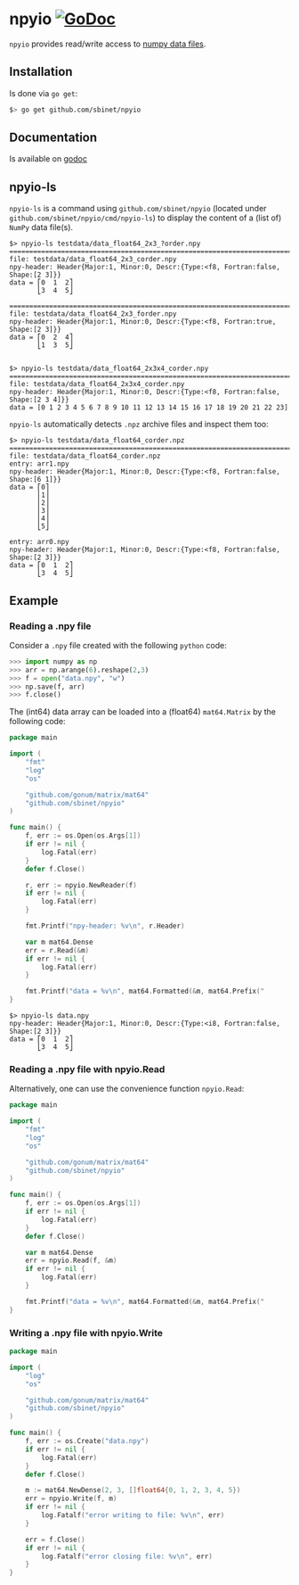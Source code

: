 # npyio [![GoDoc](https://godoc.org/github.com/sbinet/npyio?status.svg)](https://godoc.org/github.com/sbinet/npyio)

`npyio` provides read/write access to [numpy data files](http://docs.scipy.org/doc/numpy/neps/npy-format.html).

## Installation

Is done via `go get`:

```sh
$> go get github.com/sbinet/npyio
```

## Documentation

Is available on [godoc](https://godoc.org/github.com/sbinet/npyio)

## npyio-ls

`npyio-ls` is a command using `github.com/sbinet/npyio` (located under
`github.com/sbinet/npyio/cmd/npyio-ls`) to display the content of a (list of)
`NumPy` data file(s).

```
$> npyio-ls testdata/data_float64_2x3_?order.npy 
================================================================================
file: testdata/data_float64_2x3_corder.npy
npy-header: Header{Major:1, Minor:0, Descr:{Type:<f8, Fortran:false, Shape:[2 3]}}
data = ⎡0  1  2⎤
       ⎣3  4  5⎦

================================================================================
file: testdata/data_float64_2x3_forder.npy
npy-header: Header{Major:1, Minor:0, Descr:{Type:<f8, Fortran:true, Shape:[2 3]}}
data = ⎡0  2  4⎤
       ⎣1  3  5⎦


$> npyio-ls testdata/data_float64_2x3x4_corder.npy 
================================================================================
file: testdata/data_float64_2x3x4_corder.npy
npy-header: Header{Major:1, Minor:0, Descr:{Type:<f8, Fortran:false, Shape:[2 3 4]}}
data = [0 1 2 3 4 5 6 7 8 9 10 11 12 13 14 15 16 17 18 19 20 21 22 23]
```

`npyio-ls` automatically detects `.npz` archive files and inspect them too:

```
$> npyio-ls testdata/data_float64_corder.npz 
================================================================================
file: testdata/data_float64_corder.npz
entry: arr1.npy
npy-header: Header{Major:1, Minor:0, Descr:{Type:<f8, Fortran:false, Shape:[6 1]}}
data = ⎡0⎤
       ⎢1⎥
       ⎢2⎥
       ⎢3⎥
       ⎢4⎥
       ⎣5⎦

entry: arr0.npy
npy-header: Header{Major:1, Minor:0, Descr:{Type:<f8, Fortran:false, Shape:[2 3]}}
data = ⎡0  1  2⎤
       ⎣3  4  5⎦
```

## Example

### Reading a .npy file

Consider a `.npy` file created with the following `python` code:

```python
>>> import numpy as np
>>> arr = np.arange(6).reshape(2,3)
>>> f = open("data.npy", "w")
>>> np.save(f, arr)
>>> f.close()
```

The (int64) data array can be loaded into a (float64) `mat64.Matrix` by the following code:

```go
package main

import (
	"fmt"
	"log"
	"os"

	"github.com/gonum/matrix/mat64"
	"github.com/sbinet/npyio"
)

func main() {
	f, err := os.Open(os.Args[1])
	if err != nil {
		log.Fatal(err)
	}
	defer f.Close()

	r, err := npyio.NewReader(f)
	if err != nil {
		log.Fatal(err)
	}

	fmt.Printf("npy-header: %v\n", r.Header)

	var m mat64.Dense
	err = r.Read(&m)
	if err != nil {
		log.Fatal(err)
	}

	fmt.Printf("data = %v\n", mat64.Formatted(&m, mat64.Prefix("       ")))
}
```

```
$> npyio-ls data.npy
npy-header: Header{Major:1, Minor:0, Descr:{Type:<i8, Fortran:false, Shape:[2 3]}}
data = ⎡0  1  2⎤
       ⎣3  4  5⎦
```

### Reading a .npy file with npyio.Read

Alternatively, one can use the convenience function `npyio.Read`:

```go
package main

import (
	"fmt"
	"log"
	"os"

	"github.com/gonum/matrix/mat64"
	"github.com/sbinet/npyio"
)

func main() {
	f, err := os.Open(os.Args[1])
	if err != nil {
		log.Fatal(err)
	}
	defer f.Close()

	var m mat64.Dense
	err = npyio.Read(f, &m)
	if err != nil {
		log.Fatal(err)
	}

	fmt.Printf("data = %v\n", mat64.Formatted(&m, mat64.Prefix("       ")))
}
```

### Writing a .npy file with npyio.Write

```go
package main

import (
	"log"
	"os"

	"github.com/gonum/matrix/mat64"
	"github.com/sbinet/npyio"
)

func main() {
	f, err := os.Create("data.npy")
	if err != nil {
		log.Fatal(err)
	}
	defer f.Close()

	m := mat64.NewDense(2, 3, []float64{0, 1, 2, 3, 4, 5})
	err = npyio.Write(f, m)
	if err != nil {
		log.Fatalf("error writing to file: %v\n", err)
	}

	err = f.Close()
	if err != nil {
		log.Fatalf("error closing file: %v\n", err)
	}
}
```
